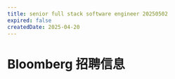 ```yaml
---
title: senior full stack software engineer 20250502
expired: false
createdDate: 2025-04-20
---
```


# Bloomberg 招聘信息

<JobPostingTable job-posting-json-path="bloomberg/data/senior-full-stack-software-engineer-20250502.json" />
